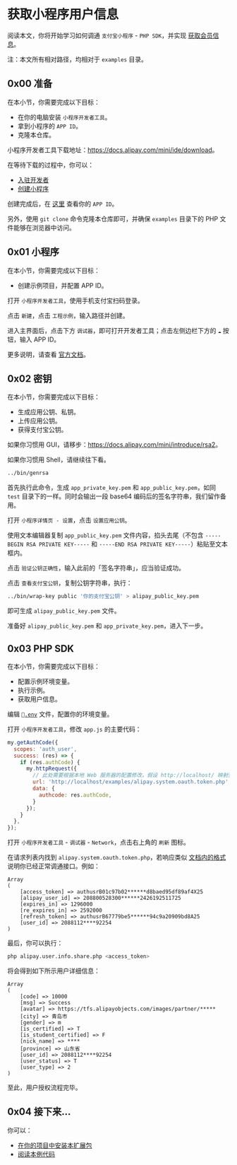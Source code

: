 # 获取小程序用户信息

阅读本文，你将开始学习如何调通 `支付宝小程序` - `PHP SDK`，并实现 [获取会员信息](https://docs.alipay.com/mini/introduce/auth)。

注：本文所有相对路径，均相对于 `examples` 目录。

## 0x00 准备

在本小节，你需要完成以下目标：

- 在你的电脑安装 `小程序开发者工具`。
- 拿到小程序的 `APP ID`。
- 克隆本仓库。

小程序开发者工具下载地址：<https://docs.alipay.com/mini/ide/download>。

在等待下载的过程中，你可以：

- [入驻开发者](https://docs.alipay.com/mini/introduce/register)
- [创建小程序](https://docs.alipay.com/mini/introduce/create)

创建完成后，在 [这里](https://open.alipay.com/platform/miniIndex.htm#/) 查看你的 `APP ID`。

另外，使用 `git clone` 命令克隆本仓库即可，并确保 `examples` 目录下的 PHP 文件能够在浏览器中访问。

## 0x01 小程序

在本小节，你需要完成以下目标：

- 创建示例项目，并配置 APP ID。

打开 `小程序开发者工具`，使用手机支付宝扫码登录。

点击 `新建`，点击 `工程示例`，输入路径并创建。

进入主界面后，点击下方 `调试器`，即可打开开发者工具；点击左侧边栏下方的 `☁️` 按钮，输入 APP ID。

更多说明，请查看 [官方文档](https://docs.alipay.com/mini/ide/overview)。

## 0x02 密钥

在本小节，你需要完成以下目标：

- 生成应用公钥、私钥。
- 上传应用公钥。
- 获得支付宝公钥。

如果你习惯用 GUI，请移步：<https://docs.alipay.com/mini/introduce/rsa2>。

如果你习惯用 Shell，请继续往下看。

```bash
../bin/genrsa
```

首先执行此命令，生成 `app_private_key.pem` 和 `app_public_key.pem`，如同 `test` 目录下的一样。同时会输出一段 base64 编码后的签名字符串，我们留作备用。

打开 `小程序详情页 - 设置`，点击 `设置应用公钥`。

使用文本编辑器复制 `app_public_key.pem` 文件内容，掐头去尾（不包含 `-----BEGIN RSA PRIVATE KEY-----` 和 `-----END RSA PRIVATE KEY-----`）粘贴至文本框内。

点击 `验证公钥正确性`，输入此前的「签名字符串」，应当验证成功。

点击 `查看支付宝公钥`，复制公钥字符串，执行：

```bash
../bin/wrap-key public '你的支付宝公钥' > alipay_public_key.pem
```

即可生成 `alipay_public_key.pem` 文件。

准备好 `alipay_public_key.pem` 和 `app_private_key.pem`，进入下一步。

## 0x03 PHP SDK

在本小节，你需要完成以下目标：

- 配置示例环境变量。
- 执行示例。
- 获取用户信息。

编辑 [`.env`](.env) 文件，配置你的环境变量。

打开 `小程序开发者工具`，修改 `app.js` 的主要代码：

```javascript
my.getAuthCode({
  scopes: 'auth_user',
  success: (res) => {
    if (res.authCode) {
      my.httpRequest({
        // 此处需要根据本地 Web 服务器的配置修改，假设 http://localhost/ 映射到本仓库根目录则无需改动
        url: 'http://localhost/examples/alipay.system.oauth.token.php',
        data: {
          authcode: res.authCode,
        }
      });
    }
  },
});
```

打开 `小程序开发者工具` - `调试器` - `Network`，点击右上角的 `刷新` 图标。

在请求列表内找到 `alipay.system.oauth.token.php`，若响应类似 [文档内的格式](https://docs.open.alipay.com/api_9/alipay.system.oauth.token#s5) 说明你已经正常调通接口。例如：

```
Array
(
    [access_token] => authusrB01c97b02******d8baed95df89af4X25
    [alipay_user_id] => 208800528300******2426192511725
    [expires_in] => 1296000
    [re_expires_in] => 2592000
    [refresh_token] => authusrB67779be5******94c9a20909bd8A25
    [user_id] => 2088112****92254
)
```

最后，你可以执行：

```bash
php alipay.user.info.share.php <access_token>
```

将会得到如下所示用户详细信息：

```
Array
(
    [code] => 10000
    [msg] => Success
    [avatar] => https://tfs.alipayobjects.com/images/partner/*****
    [city] => 青岛市
    [gender] => m
    [is_certified] => T
    [is_student_certified] => F
    [nick_name] => ****
    [province] => 山东省
    [user_id] => 2088112****92254
    [user_status] => T
    [user_type] => 2
)
```

至此，用户授权流程完毕。

## 0x04 接下来...

你可以：

- [在你的项目中安装本扩展包](../README.md#如何使用)
- [阅读本例代码](alipay.system.oauth.token.php)